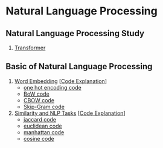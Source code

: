 Natural Language Processing
====

## Natural Language Processing Study
1. [Transformer](https://blog.naver.com/jaeyoon_95/221760816958)


## Basic of Natural Language Processing  
1. [Word Embedding](https://blog.naver.com/jaeyoon_95/222195983515) [[Code Explanation](https://blog.naver.com/jaeyoon_95/222200752533)]
	+ [one hot encoding code](https://github.com/jaeyun95/Natural_Language_Processing/blob/master/basic_of_nlp/chapter01/one_hot_encoding.py)
	+ [BoW code](https://github.com/jaeyun95/Natural_Language_Processing/blob/master/basic_of_nlp/chapter01/BoW.py)
	+ [CBOW code](https://github.com/jaeyun95/Natural_Language_Processing/blob/master/basic_of_nlp/chapter01/CBOW.py)
	+ [Skip-Gram code](https://github.com/jaeyun95/Natural_Language_Processing/blob/master/basic_of_nlp/chapter01/Skip_Gram.py)
2. [Similarity and NLP Tasks](https://blog.naver.com/jaeyoon_95/222206541615) [[Code Explanation](https://blog.naver.com/jaeyoon_95/222210481411)]
	+ [jaccard code](https://github.com/jaeyun95/Natural_Language_Processing/blob/master/basic_of_nlp/chapter02/jaccard.py)
	+ [euclidean code](https://github.com/jaeyun95/Natural_Language_Processing/blob/master/basic_of_nlp/chapter02/euclidean.py)
	+ [manhattan code](https://github.com/jaeyun95/Natural_Language_Processing/blob/master/basic_of_nlp/chapter02/manhattan.py)
	+ [cosine code](https://github.com/jaeyun95/Natural_Language_Processing/blob/master/basic_of_nlp/chapter02/cosine.py)